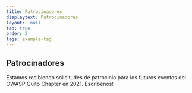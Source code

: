 ```yaml
---
title: Patrocinadores
displaytext: Patrocinadores
layout:  null
tab: true
order: 2
tags: example-tag
---
```


## Patrocinadores

Estamos recibiendo solicitudes de patrocinio para los futuros eventos del OWASP Quito Chapter en 2021. Escríbenos!
